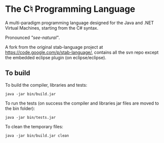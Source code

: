 The C♮ Programming Language
===========================

A multi-paradigm programming language designed for the Java and .NET Virtual Machines, starting from the C# syntax. 

Pronounced *"see-natural"*.

A fork from the original stab-language project at https://code.google.com/p/stab-language/, contains all the svn repo except the embedded eclipse plugin (on eclipse/eclipse).

To build
--------

To build the compiler, libraries and tests:

	java -jar bin/build.jar
	
To run the tests (on success the compiler and libraries jar files are moved to the bin folder):

	java -jar bin/tests.jar
	
To clean the temporary files:

	java -jar bin/build.jar clean

